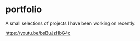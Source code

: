 # portfolio
A small selections of projects I have been working on recently.

https://youtu.be/bsBuJzHbG4c
